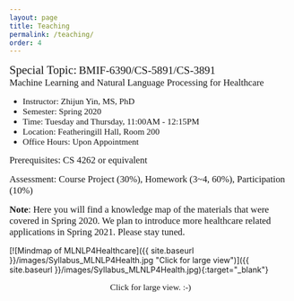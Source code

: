 ```yaml
---
layout: page
title: Teaching
permalink: /teaching/
order: 4
---
```


<span style="font-family:Papyrus; font-size:1.5em; text-align:center;">Special Topic:</span> 
<span style="font-family:Papyrus; font-size:1.4em; text-align:center;">BMIF-6390/CS-5891/CS-3891</span>
<span style="font-family:Papyrus; font-size:1.2em;"><br>Machine Learning and Natural Language Processing for Healthcare</span>

- <span style="font-family:Papyrus; font-size:1.1em;">Instructor: Zhijun Yin, MS, PhD</span>
- <span style="font-family:Papyrus; font-size:1.1em;">Semester: Spring 2020</span>
- <span style="font-family:Papyrus; font-size:1.1em;">Time: Tuesday and Thursday, 11:00AM - 12:15PM</span>
- <span style="font-family:Papyrus; font-size:1.1em;">Location: Featheringill Hall, Room 200</span>
- <span style="font-family:Papyrus; font-size:1.1em;">Office Hours: Upon Appointment</span>

<span style="font-family:Papyrus; font-size:1.2em;">Prerequisites: CS 4262 or equivalent</span>

<span style="font-family:Papyrus; font-size:1.2em;">Assessment: Course Project (30%), Homework (3~4, 60%), Participation (10%)</span>

<span style="font-family:Papyrus; font-size:1.2em;">**Note**: Here you will find a knowledge map of the materials that were covered in Spring 2020. We plan to introduce more healthcare related applications in Spring 2021. Please stay tuned.</span>

[![Mindmap of MLNLP4Healthcare]({{ site.baseurl }}/images/Syllabus_MLNLP4Health.jpg "Click for large view")]({{ site.baseurl }}/images/Syllabus_MLNLP4Health.jpg){:target="_blank"}
<div align="center"><span style="font-family:Papyrus; font-size:1.1em;">Click for large view. :-)</span></div>

<!--
<span style="font-family:Papyrus; font-size:1.5em; text-align:center;">Course Schedule:</span>

<span style="font-family:Papyrus; font-size:1.2em; text-align:center;">Week 1: Machine Learning Review</span>
> [Tuesday] 1. course introduction: objective, content, assessment, homework, reading materials, and final project; 2. categories of machine learning; machine learning pipeline for supervised learning: 

> [Thursday]

-->